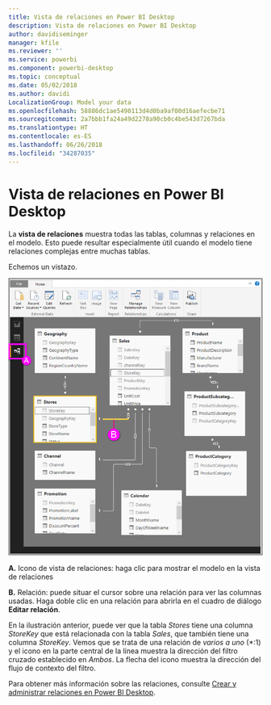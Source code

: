 ```yaml
---
title: Vista de relaciones en Power BI Desktop
description: Vista de relaciones en Power BI Desktop
author: davidiseminger
manager: kfile
ms.reviewer: ''
ms.service: powerbi
ms.component: powerbi-desktop
ms.topic: conceptual
ms.date: 05/02/2018
ms.author: davidi
LocalizationGroup: Model your data
ms.openlocfilehash: 58886dc1ae5490113d4d0ba9af00d16aefecbe71
ms.sourcegitcommit: 2a7bbb1fa24a49d2278a90cb0c4be543d7267bda
ms.translationtype: HT
ms.contentlocale: es-ES
ms.lasthandoff: 06/26/2018
ms.locfileid: "34287035"
---
```

# <a name="relationship-view-in-power-bi-desktop"></a>Vista de relaciones en Power BI Desktop
La **vista de relaciones** muestra todas las tablas, columnas y relaciones en el modelo. Esto puede resultar especialmente útil cuando el modelo tiene relaciones complejas entre muchas tablas.

Echemos un vistazo.

![](media/desktop-relationship-view/relationshipview_fullscreen.png)

**A.**  Icono de vista de relaciones: haga clic para mostrar el modelo en la vista de relaciones

**B.** Relación: puede situar el cursor sobre una relación para ver las columnas usadas. Haga doble clic en una relación para abrirla en el cuadro de diálogo **Editar relación**. 

En la ilustración anterior, puede ver que la tabla *Stores* tiene una columna *StoreKey* que está relacionada con la tabla *Sales*, que también tiene una columna *StoreKey*. Vemos que se trata de una relación de *varios a uno* (\*:1) y el icono en la parte central de la línea muestra la dirección del filtro cruzado establecido en *Ambos*. La flecha del icono muestra la dirección del flujo de contexto del filtro.

Para obtener más información sobre las relaciones, consulte [Crear y administrar relaciones en Power BI Desktop](desktop-create-and-manage-relationships.md).


